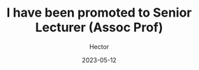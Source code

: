 ---
title: "I have been promoted to Senior Lecturer (Assoc Prof)" 
date: 2023-05-12
tags: ["news"]
author: ["Hector"]
description: "I have been promoted to Senior Lecturer (Assoc Prof)" 
summary: "I have been promoted to Senior Lecturer (Assoc Prof)" 
---